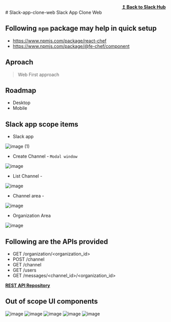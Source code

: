<div align="right">
    <b><a href="https://github.com/web-slate/slack-app-clone-hub/">↥ Back to Slack Hub</a></b>
</div>
# Slack-app-clone-web
Slack App Clone Web

## Following `npm` package may help in quick setup
- https://www.npmjs.com/package/react-chef
- https://www.npmjs.com/package/@fe-chef/component

## Aproach
> Web First approach

## Roadmap
- Desktop
- Mobile

## Slack app scope items

- Slack app

![image (1)](https://user-images.githubusercontent.com/3478542/158949436-1ccadbee-cbff-4969-82fb-8a069c501aa4.png)


- Create Channel - `Modal window`

![image](https://user-images.githubusercontent.com/3478542/158576184-3f1aa22b-8cd2-4be8-b1d0-8ba985ec9640.png)

- List Channel - 

![image](https://user-images.githubusercontent.com/3478542/158576523-c8e9e720-0d47-40e5-9ae2-2b4323f44e59.png)


- Channel area -

![image](https://user-images.githubusercontent.com/3478542/158576836-ed8eaf07-851e-4768-88fa-9a27d5968e31.png)

- Organization Area

![image](https://user-images.githubusercontent.com/3478542/158948303-fd7ea9bf-04ec-4cf6-b147-2b4b905ea0b3.png)

## Following are the APIs provided 

- GET /organization/<organization_id>
- POST /channel
- GET /channel 
- GET /users 
- GET /messages/<channel_id>/<organization_id>

<b><a href="https://github.com/web-slate/slack-app-clone-api">REST API Repository</a></b>

## Out of scope UI components

![image](https://user-images.githubusercontent.com/3478542/158577358-fefc7b34-1ca5-4122-8dda-6916b3b33642.png)
![image](https://user-images.githubusercontent.com/3478542/158577544-eedbce05-53aa-436e-9b18-8e9b029c1f5d.png)
![image](https://user-images.githubusercontent.com/3478542/158577651-3ebe9f1e-0f53-4188-b85b-b477d038d1d2.png)
![image](https://user-images.githubusercontent.com/3478542/158577678-5f950335-e5a6-4c47-bbfa-357393c6f8e0.png)
![image](https://user-images.githubusercontent.com/3478542/158577714-3c82e09d-62bd-47bc-9190-a4529904c998.png)

